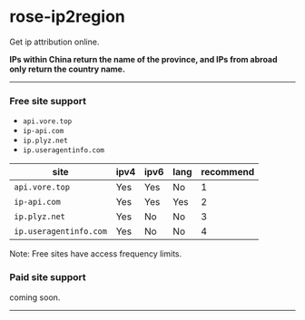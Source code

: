 # rose-ip2region

Get ip attribution online. 

**IPs within China return the name of the province, and IPs from abroad only return the country name.**

----

### Free site support

- `api.vore.top`
- `ip-api.com`
- `ip.plyz.net`
- `ip.useragentinfo.com`

| site | ipv4 | ipv6 | lang | recommend |
| --- | --- | --- | --- | --- |
| `api.vore.top` | Yes | Yes | No | 1 |
| `ip-api.com` | Yes | Yes | Yes | 2 |
| `ip.plyz.net` | Yes | No | No | 3 |
| `ip.useragentinfo.com` | Yes | No | No | 4 |


Note: Free sites have access frequency limits.

### Paid site support

coming soon.

----
